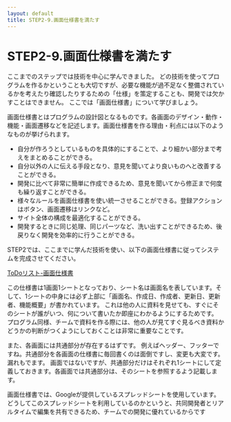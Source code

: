 ```yaml
---
layout: default
title: STEP2-9.画面仕様書を満たす
---
```

# STEP2-9.画面仕様書を満たす

ここまでのステップでは技術を中心に学んできました。
どの技術を使ってプログラムを作るかということも大切ですが、必要な機能が過不足なく整備されているかを考えたり確認したりするための「仕様」を策定することも、開発では欠かすことはできません。
ここでは「画面仕様書」について学びましょう。

画面仕様書とはプログラムの設計図となるものです。各画面のデザイン・動作・機能・画面遷移などを記述します。画面仕様書を作る理由・利点には以下のようなものが挙げられます。

* 自分が作ろうとしているものを具体的にすることで、より細かい部分まで考えをまとめることができる。
* 自分以外の人に伝える手段となり、意見を聞いてより良いものへと改善することができる。
* 開発に比べて非常に簡単に作成できるため、意見を聞いてから修正まで何度も繰り返すことができる。
* 様々なルールを画面仕様書を使い統一させることができる。登録アクションはボタン、画面遷移はリンクなど。
* サイト全体の構成を最適化することができる。
* 開発するときに同じ処理、同じパーツなど、洗い出すことができるため、後戻りなく開発を効率的に行うことができる。

STEP2では、ここまでに学んだ技術を使い、以下の画面仕様書に従ってシステムを完成させてください。

[ToDoリスト-画面仕様書](https://docs.google.com/spreadsheets/d/1RnX15U8iBMeLrQ0hZ9iz5fxtDwOdmEsFduJfCPezUG0/edit?usp=sharing)

この仕様書は1画面1シートとなっており、シート名は画面名を表しています。そして、1シートの中身には必ず上部に「画面名、作成日、作成者、更新日、更新者、機能概要」が書かれています。
これは他の人に資料を見せても、すぐにそのシートが誰がいつ、何について書いたか即座にわかるようにするためです。
プログラム同様、チームで資料を作る際には、他の人が見てすぐ見るべき資料かどうかの判断がつくようにしておくことは非常に重要なことです。

また、各画面には共通部分が存在するはずです。
例えばヘッダー、フッターですね。共通部分を各画面の仕様書に毎回書くのは面倒ですし、変更も大変です。漏れもでます。
画面ではないですが、共通部分だけはそれぞれ1シートにして定義しておきます。各画面では共通部分は、そのシートを参照するよう記載します。

画面仕様書では、Googleが提供しているスプレッドシートを使用しています。
どうしてこのスプレッドシートを利用しているのかというと、共同開発者とリアルタイムで編集を共有できるため、チームでの開発に優れているからです
